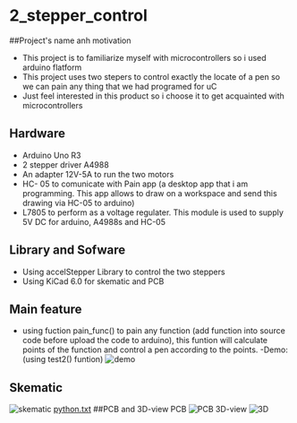 # 2_stepper_control
##Project's name anh motivation
- This project is to familiarize myself with microcontrollers so i used arduino flatform
- This project uses two stepers to control exactly the locate of a pen so we can pain any thing that we had programed for uC
- Just feel interested in this product so i choose it to get acquainted with microcontrollers
## Hardware
- Arduino Uno R3
- 2 stepper driver A4988
- An adapter 12V-5A to run the two motors
- HC- 05 to comunicate with Pain app (a desktop app that i am programming. This app allows to draw on a workspace and send this drawing via HC-05 to arduino)
- L7805 to perform as a voltage regulater. This module is used to supply 5V DC for arduino, A4988s and HC-05
## Library and Sofware
- Using accelStepper Library to control the two steppers
- Using KiCad 6.0 for skematic and PCB
## Main feature
- using fuction pain_func() to pain any function (add function into source code before upload the code to arduino), this funtion will calculate points of the function
and control a pen according to the points.
-Demo: (using test2() funtion)
![demo](https://user-images.githubusercontent.com/122275694/236265364-1ec3fe52-bba9-41c8-bd6c-d334d6a53197.jpg)
## Skematic
![skematic](https://user-images.githubusercontent.com/122275694/236263339-7b05cdb7-8c22-4552-9d30-42c8c14bec10.png)
[python.txt](https://github.com/Truongdhvnu/2_stepper_control/files/11399365/python.txt)
##PCB and 3D-view
PCB
![PCB](https://user-images.githubusercontent.com/122275694/236263855-1c826858-c4c8-4b8c-8ba0-c79a43d198d7.png)
3D-view
![3D](https://user-images.githubusercontent.com/122275694/236263976-9a4d33b3-9ee4-4d81-8ee5-199ba8eb78da.png)

